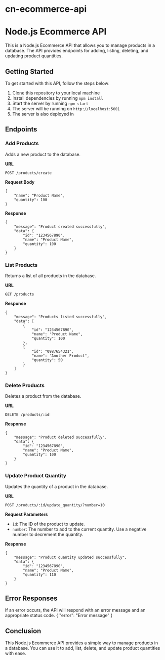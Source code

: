 # cn-ecommerce-api

# Node.js Ecommerce API

This is a Node.js Ecommerce API that allows you to manage products in a database. The API provides endpoints for adding, listing, deleting, and updating product quantities.

## Getting Started

To get started with this API, follow the steps below:

1. Clone this repository to your local machine
2. Install dependencies by running `npm install`
3. Start the server by running `npm start`
4. The server will be running on `http://localhost:5001`
5. The server is also deployed in 

## Endpoints

### Add Products

Adds a new product to the database.

**URL**

`POST /products/create`

**Request Body**
```
{
    "name": "Product Name",
    "quantity": 100
}
```
**Response**
```
{
    "message": "Product created successfully",
    "data": {
        "id": "1234567890",
        "name": "Product Name",
        "quantity": 100
    }
}
```
### List Products

Returns a list of all products in the database.

**URL**

`GET /products`

**Response**
```
{
    "message": "Products listed successfully",
    "data": [
        {
            "id": "1234567890",
            "name": "Product Name",
            "quantity": 100
        },
        {
            "id": "0987654321",
            "name": "Another Product",
            "quantity": 50
        }
    ]
}
```

### Delete Products

Deletes a product from the database.

**URL**

`DELETE /products/:id`

**Response**
```
{
    "message": "Product deleted successfully",
    "data": {
        "id": "1234567890",
        "name": "Product Name",
        "quantity": 100
    }
}
```
### Update Product Quantity

Updates the quantity of a product in the database.

**URL**

`POST /products/:id/update_quantity/?number=10`

**Request Parameters**

- `id`: The ID of the product to update.
- `number`: The number to add to the current quantity. Use a negative number to decrement the quantity.

**Response**
```
{
    "message": "Product quantity updated successfully",
    "data": {
        "id": "1234567890",
        "name": "Product Name",
        "quantity": 110
    }
}
```
## Error Responses

If an error occurs, the API will respond with an error message and an appropriate status code.
{
"error": "Error message"
}

## Conclusion

This Node.js Ecommerce API provides a simple way to manage products in a database. You can use it to add, list, delete, and update product quantities with ease.

